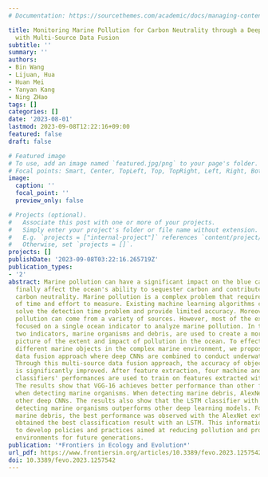 ```yaml
---
# Documentation: https://sourcethemes.com/academic/docs/managing-content/

title: Monitoring Marine Pollution for Carbon Neutrality through a Deep Learning Method
  with Multi-Source Data Fusion
subtitle: ''
summary: ''
authors:
- Bin Wang
- Lijuan, Hua
- Huan Mei
- Yanyan Kang
- Ning ZHao
tags: []
categories: []
date: '2023-08-01'
lastmod: 2023-09-08T12:22:16+09:00
featured: false
draft: false

# Featured image
# To use, add an image named `featured.jpg/png` to your page's folder.
# Focal points: Smart, Center, TopLeft, Top, TopRight, Left, Right, BottomLeft, Bottom, BottomRight.
image:
  caption: ''
  focal_point: ''
  preview_only: false

# Projects (optional).
#   Associate this post with one or more of your projects.
#   Simply enter your project's folder or file name without extension.
#   E.g. `projects = ["internal-project"]` references `content/project/deep-learning/index.md`.
#   Otherwise, set `projects = []`.
projects: []
publishDate: '2023-09-08T03:22:16.265719Z'
publication_types:
- '2'
abstract: Marine pollution can have a significant impact on the blue carbon, which
  finally affect the ocean's ability to sequester carbon and contribute to achieving
  carbon neutrality. Marine pollution is a complex problem that requires a great deal
  of time and effort to measure. Existing machine learning algorithms cannot effectively
  solve the detection time problem and provide limited accuracy. Moreover, marine
  pollution can come from a variety of sources. However, most of the existing research
  focused on a single ocean indicator to analyze marine pollution. In this study,
  two indicators, marine organisms and debris, are used to create a more complete
  picture of the extent and impact of pollution in the ocean. To effectively recognize
  different marine objects in the complex marine environment, we propose an integrated
  data fusion approach where deep CNNs are combined to conduct underwater object recognition.
  Through this multi-source data fusion approach, the accuracy of object recognition
  is significantly improved. After feature extraction, four machine and deep learning
  classifiers' performances are used to train on features extracted with deep CNNs.
  The results show that VGG-16 achieves better performance than other feature extractors
  when detecting marine organisms. When detecting marine debris, AlexNet outperforms
  other deep CNNs. The results also show that the LSTM classifier with VGG-16 for
  detecting marine organisms outperforms other deep learning models. For detecting
  marine debris, the best performance was observed with the AlexNet extractor, which
  obtained the best classification result with an LSTM. This information can be used
  to develop policies and practices aimed at reducing pollution and protecting marine
  environments for future generations.
publication: '*Frontiers in Ecology and Evolution*'
url_pdf: https://www.frontiersin.org/articles/10.3389/fevo.2023.1257542/abstract
doi: 10.3389/fevo.2023.1257542
---
```

